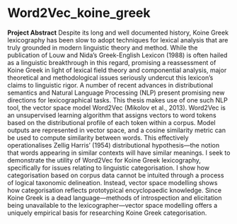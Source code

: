 # Word2Vec_koine_greek
**Project Abstract**
Despite its long and well documented history, Koine Greek lexicography has been slow to adopt
techniques for lexical analysis that are truly grounded in modern linguistic theory and method.
While the publication of Louw and Nida’s Greek-English Lexicon (1988) is often hailed as a linguistic
breakthrough in this regard, promising a reassessment of Koine Greek in light of lexical
field theory and componential analysis, major theoretical and methodological issues seriously
undercut this lexicon’s claims to linguistic rigor.
A number of recent advances in distributional semantics and Natural Language Processing
(NLP) present promising new directions for lexicographical tasks. This thesis makes use of
one such NLP tool, the vector space model Word2Vec (Mikolov et al., 2013). Word2Vec is an unsupervised
learning algorithm that assigns vectors to word tokens based on the distributional
profile of each token within a corpus. Model outputs are represented in vector space, and a
cosine similarity metric can be used to compute similarity between words. This effectively operationalises
Zellig Harris’ (1954) distributional hypothesis—the notion that words appearing
in similar contexts will have similar meanings.
I seek to demonstrate the utility of Word2Vec for Koine Greek lexicography, specifically for
issues relating to linguistic categorisation. I show how categorisation based on corpus data cannot
be intuited through a process of logical taxonomic delineation. Instead, vector space modelling
shows how categorisation reflects prototypical encyclopaedic knowledge. Since Koine
Greek is a dead language—methods of introspection and elicitation being unavailable to the
lexicographer—vector space modelling offers a uniquely empirical basis for researching Koine
Greek categorisation.
